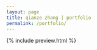```yaml
---
layout: page
title: qianze zhang | portfolio
permalink: /portfolio/
---
```

<div class="home">
 {% include preview.html %}

</div>
